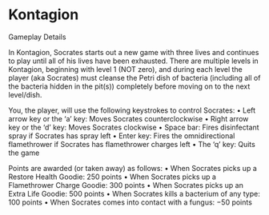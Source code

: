 # Kontagion

Gameplay Details

In Kontagion, Socrates starts out a new game with three lives and continues to play until
all of his lives have been exhausted. There are multiple levels in Kontagion, beginning
with level 1 (NOT zero), and during each level the player (aka Socrates) must cleanse the
Petri dish of bacteria (including all of the bacteria hidden in the pit(s)) completely before
moving on to the next level/dish.

You, the player, will use the following keystrokes to control Socrates:
• Left arrow key or the ‘a’ key: Moves Socrates counterclockwise
• Right arrow key or the ‘d’ key: Moves Socrates clockwise
• Space bar: Fires disinfectant spray if Socrates has spray left
• Enter key: Fires the omnidirectional flamethrower if Socrates has flamethrower
charges left
• The ‘q’ key: Quits the game

Points are awarded (or taken away) as follows:
• When Socrates picks up a Restore Health Goodie: 250 points
• When Socrates picks up a Flamethrower Charge Goodie: 300 points
• When Socrates picks up an Extra Life Goodie: 500 points
• When Socrates kills a bacterium of any type: 100 points
• When Socrates comes into contact with a fungus: −50 points
